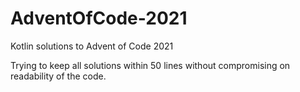# AdventOfCode-2021
Kotlin solutions to Advent of Code 2021

Trying to keep all solutions within 50 lines without compromising on readability of the code.
